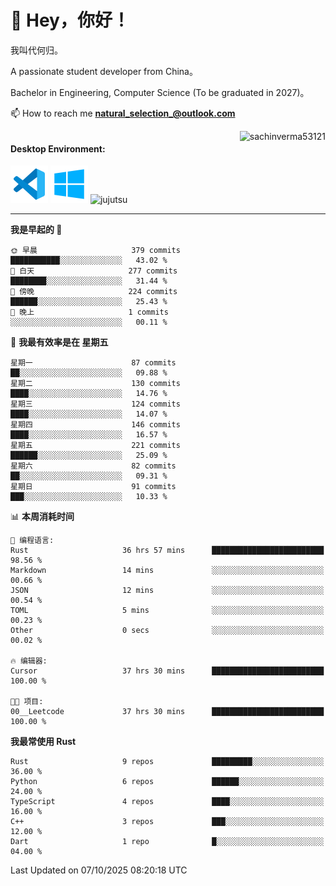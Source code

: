 # 👋 Hey，你好！

我叫代何归。

A passionate student developer from China。

Bachelor in Engineering, Computer Science (To be graduated in 2027)。

📫 How to reach me **natural_selection_@outlook.com**

<div style="display: flex; justify-content: space-between; align-items: flex-start;">
  <div>
    <h4>Desktop Environment: </h4>
    <span>
      <img style="margin: auto;" src="https://raw.githubusercontent.com/sachinverma53121/sachinverma53121/master/icons/vsc.png" alt=vs width="60" height="60"/>
      <img style="margin: auto;" src="https://raw.githubusercontent.com/sachinverma53121/sachinverma53121/master/icons/win10.png" alt=windows10 width="60" height="60"/>
      <img style="margin: auto;" src="https://img2023.cnblogs.com/blog/3292968/202505/3292968-20250515084111916-1835883071.png" alt=jujutsu width="60" height="60"/>
    </span>
  </div>
  <div>
    <img style="margin: auto;" src=https://github-readme-stats.vercel.app/api?username=Natural-selection1&show_icons=true alt=sachinverma53121 />
  </div>
</div>

---

<!--START_SECTION:waka-->
**我是早起的 🐤** 

```text
🌞 早晨                     379 commits         ███████████░░░░░░░░░░░░░░   43.02 % 
🌆 白天                     277 commits         ████████░░░░░░░░░░░░░░░░░   31.44 % 
🌃 傍晚                     224 commits         ██████░░░░░░░░░░░░░░░░░░░   25.43 % 
🌙 晚上                     1 commits           ░░░░░░░░░░░░░░░░░░░░░░░░░   00.11 % 
```
📅 **我最有效率是在 星期五** 

```text
星期一                      87 commits          ██░░░░░░░░░░░░░░░░░░░░░░░   09.88 % 
星期二                      130 commits         ████░░░░░░░░░░░░░░░░░░░░░   14.76 % 
星期三                      124 commits         ████░░░░░░░░░░░░░░░░░░░░░   14.07 % 
星期四                      146 commits         ████░░░░░░░░░░░░░░░░░░░░░   16.57 % 
星期五                      221 commits         ██████░░░░░░░░░░░░░░░░░░░   25.09 % 
星期六                      82 commits          ██░░░░░░░░░░░░░░░░░░░░░░░   09.31 % 
星期日                      91 commits          ███░░░░░░░░░░░░░░░░░░░░░░   10.33 % 
```


📊 **本周消耗时间** 

```text
💬 编程语言: 
Rust                     36 hrs 57 mins      █████████████████████████   98.56 % 
Markdown                 14 mins             ░░░░░░░░░░░░░░░░░░░░░░░░░   00.66 % 
JSON                     12 mins             ░░░░░░░░░░░░░░░░░░░░░░░░░   00.54 % 
TOML                     5 mins              ░░░░░░░░░░░░░░░░░░░░░░░░░   00.23 % 
Other                    0 secs              ░░░░░░░░░░░░░░░░░░░░░░░░░   00.02 % 

🔥 编辑器: 
Cursor                   37 hrs 30 mins      █████████████████████████   100.00 % 

🐱‍💻 项目: 
00__Leetcode             37 hrs 30 mins      █████████████████████████   100.00 % 
```

**我最常使用 Rust** 

```text
Rust                     9 repos             █████████░░░░░░░░░░░░░░░░   36.00 % 
Python                   6 repos             ██████░░░░░░░░░░░░░░░░░░░   24.00 % 
TypeScript               4 repos             ████░░░░░░░░░░░░░░░░░░░░░   16.00 % 
C++                      3 repos             ███░░░░░░░░░░░░░░░░░░░░░░   12.00 % 
Dart                     1 repo              █░░░░░░░░░░░░░░░░░░░░░░░░   04.00 % 
```




 Last Updated on 07/10/2025 08:20:18 UTC
<!--END_SECTION:waka-->
